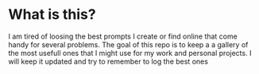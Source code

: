 # What is this?

I am tired of loosing the best prompts I create or find online that come handy for several problems. The goal of this repo is to keep a 
a gallery of the most usefull ones that I might use for my work and personal projects. I will keep it updated and try to remember to log the best ones

